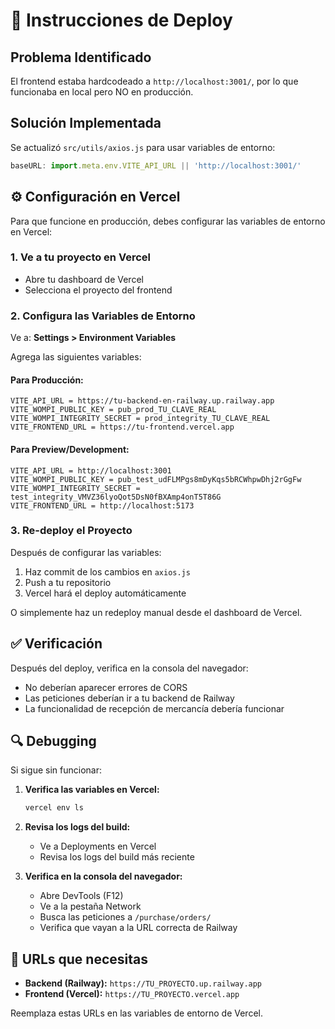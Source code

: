 # 🚀 Instrucciones de Deploy

## Problema Identificado

El frontend estaba hardcodeado a `http://localhost:3001/`, por lo que funcionaba en local pero NO en producción.

## Solución Implementada

Se actualizó `src/utils/axios.js` para usar variables de entorno:

```javascript
baseURL: import.meta.env.VITE_API_URL || 'http://localhost:3001/'
```

## ⚙️ Configuración en Vercel

Para que funcione en producción, debes configurar las variables de entorno en Vercel:

### 1. Ve a tu proyecto en Vercel
- Abre tu dashboard de Vercel
- Selecciona el proyecto del frontend

### 2. Configura las Variables de Entorno
Ve a: **Settings > Environment Variables**

Agrega las siguientes variables:

#### Para Producción:
```
VITE_API_URL = https://tu-backend-en-railway.up.railway.app
VITE_WOMPI_PUBLIC_KEY = pub_prod_TU_CLAVE_REAL
VITE_WOMPI_INTEGRITY_SECRET = prod_integrity_TU_CLAVE_REAL
VITE_FRONTEND_URL = https://tu-frontend.vercel.app
```

#### Para Preview/Development:
```
VITE_API_URL = http://localhost:3001
VITE_WOMPI_PUBLIC_KEY = pub_test_udFLMPgs8mDyKqs5bRCWhpwDhj2rGgFw
VITE_WOMPI_INTEGRITY_SECRET = test_integrity_VMVZ36lyoQot5DsN0fBXAmp4onT5T86G
VITE_FRONTEND_URL = http://localhost:5173
```

### 3. Re-deploy el Proyecto

Después de configurar las variables:
1. Haz commit de los cambios en `axios.js`
2. Push a tu repositorio
3. Vercel hará el deploy automáticamente

O simplemente haz un redeploy manual desde el dashboard de Vercel.

## ✅ Verificación

Después del deploy, verifica en la consola del navegador:
- No deberían aparecer errores de CORS
- Las peticiones deberían ir a tu backend de Railway
- La funcionalidad de recepción de mercancía debería funcionar

## 🔍 Debugging

Si sigue sin funcionar:

1. **Verifica las variables en Vercel:**
   ```bash
   vercel env ls
   ```

2. **Revisa los logs del build:**
   - Ve a Deployments en Vercel
   - Revisa los logs del build más reciente

3. **Verifica en la consola del navegador:**
   - Abre DevTools (F12)
   - Ve a la pestaña Network
   - Busca las peticiones a `/purchase/orders/`
   - Verifica que vayan a la URL correcta de Railway

## 📝 URLs que necesitas

- **Backend (Railway):** `https://TU_PROYECTO.up.railway.app`
- **Frontend (Vercel):** `https://TU_PROYECTO.vercel.app`

Reemplaza estas URLs en las variables de entorno de Vercel.
